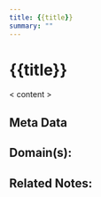 ```yaml
---
title: {{title}}
summary: ""
---
```


# {{title}}

< content >


## Meta Data

**Domain(s):**
- 

**Related Notes:**
- 
